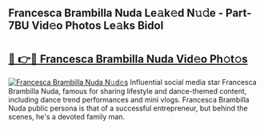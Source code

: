 ## Francesca Brambilla Nuda Le𝚊k𝚎d N𝚞𝚍e - Part-7BU Vid𝚎o Photos Le𝚊ks Bidol

# <h2><a href="http://fbbv9j.evod.top/?m=Francesca+Brambilla+Nuda">🔗 👉🔴 Francesca Brambilla Nuda Vid𝚎o Ph𝚘t𝚘s</a></h2>

[![Francesca Brambilla Nuda N𝚞d𝚎s](https://i.imgur.com/8V9OHl7.gif)](http://fbbv9j.evod.top/?m=Francesca+Brambilla+Nuda)
Influential social media star Francesca Brambilla Nuda, famous for sharing lifestyle and dance-themed content, including dance trend performances and mini vlogs. Francesca Brambilla Nuda public persona is that of a successful entrepreneur, but behind the scenes, he's a devoted family man. 
